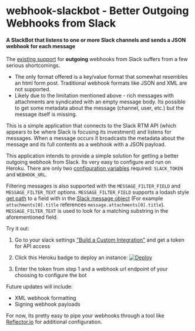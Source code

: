 # webhook-slackbot - Better Outgoing Webhooks from Slack
#### A SlackBot that listens to one or more Slack channels and sends a JSON webhook for each message

The [existing support](https://api.slack.com/outgoing-webhooks) for __outgoing__ webhooks from Slack suffers from a few serious shortcomings.
- The only format offered is a key/value format that somewhat resembles an html form post. Traditional webhook formats like JSON and XML are not supported.
- Likely due to the limitation mentioned above - rich messages with attachments are syndicated with an empty message body. Its possible to get some metadata about the message (channel, user, etc.) but the message itself is missing.

This is a simple application that connects to the Slack RTM API (which appears to be where Slack is focusing its investment) and listens for messages. When a message occurs it broadcasts the metadata about the message and its full contents as a webhook with a JSON payload.

This application intends to provide a simple solution for getting a better outgoing webhook from Slack. Its very easy to configure and run on Heroku. There are only two [configuration variables](https://devcenter.heroku.com/articles/config-vars) required: `SLACK_TOKEN` and `WEBHOOK_URL`.

Filtering messages is also supported with the `MESSAGE_FILTER_FIELD` and `MESSAGE_FILTER_TEXT` options. `MESSAGE_FILTER_FIELD` supports a lodash style [get path](https://lodash.com/docs/4.16.6#get) to a field with in the [Slack message object](https://api.slack.com/events/message) (For example `attachments[0].title` references `message.attachments[0].title`). `MESSAGE_FILTER_TEXT` is used to look for a matching substring in the aforementioned field.

Try it out:

1. Go to your slack settings ["Build a Custom Integration"](https://api.slack.com/custom-integrations) and get a token for API access

2. Click this Heroku badge to deploy an instance: [![Deploy](https://www.herokucdn.com/deploy/button.svg)](https://heroku.com/deploy)

3. Enter the token from step 1 and a webhook url endpoint of your choosing to configure the bot


Future updates will include:
* XML webhook formatting
* Signing webhook payloads

For now, its pretty easy to pipe your webhooks through a tool like [Reflector.io](https://reflector.io/) for additional configuration.
